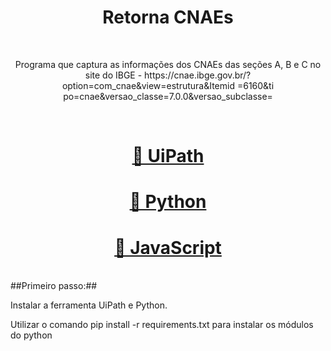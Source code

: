 <h1 align="center">Retorna CNAEs</h1>
<br>
<p align="center">Programa que captura as informações dos CNAEs das seções A, B e C no site do IBGE - https://cnae.ibge.gov.br/?option=com_cnae&view=estrutura&Itemid
=6160&ti po=cnae&versao_classe=7.0.0&versao_subclasse=</p>
<br>
<h1 align="center">
    <a href="https://www.uipath.com/developers/studio-download">🔗 UiPath</a>    
</h1>
<h1 align="center">
    <a href="https://www.python.org/">🔗 Python</a>    
</h1>
<h1 align="center">
    <a href="https://www.javascript.com/">🔗 JavaScript</a>   
</h1>
<br>
##Primeiro passo:## 
<p>Instalar a ferramenta UiPath e Python.</p>
<p>Utilizar o comando  pip install -r requirements.txt para instalar os módulos do python</p>

<br>

    
